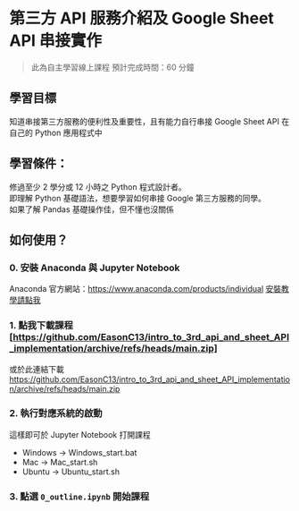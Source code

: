 # 第三方 API 服務介紹及 Google Sheet API 串接實作
> 此為自主學習線上課程
> 預計完成時間：60 分鐘

## 學習目標
知道串接第三方服務的便利性及重要性，且有能力自行串接 Google Sheet API 在自己的 Python 應用程式中

## 學習條件：
修過至少 2 學分或 12 小時之 Python 程式設計者。<br>
即理解 Python 基礎語法，想要學習如何串接 Google 第三方服務的同學。<br>如果了解 Pandas 基礎操作佳，但不懂也沒關係

## 如何使用？

### 0. 安裝 Anaconda 與 Jupyter Notebook

Anaconda 官方網站：https://www.anaconda.com/products/individual
[安裝教學請點我](https://medium.com/python4u/anaconda%E4%BB%8B%E7%B4%B9%E5%8F%8A%E5%AE%89%E8%A3%9D%E6%95%99%E5%AD%B8-f7dae6454ab6)

### 1. 點我下載課程[https://github.com/EasonC13/intro_to_3rd_api_and_sheet_API_implementation/archive/refs/heads/main.zip]
或於此連結下載 https://github.com/EasonC13/intro_to_3rd_api_and_sheet_API_implementation/archive/refs/heads/main.zip

### 2. 執行對應系統的啟動
這樣即可於 Jupyter Notebook 打開課程
- Windows -> Windows_start.bat
- Mac -> Mac_start.sh
- Ubuntu -> Ubuntu_start.sh

### 3. 點選 `0_outline.ipynb` 開始課程
